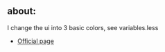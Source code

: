 ## about:
I change the ui into 3 basic colors, see variables.less
+ [Official page](http://designmodo.com/flat-free)
